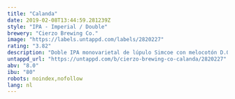 ```yaml
---
title: "Calanda"
date: 2019-02-08T13:44:59.281239Z
style: "IPA - Imperial / Double"
brewery: "Cierzo Brewing Co."
image: "https://labels.untappd.com/labels/2820227"
rating: "3.82"
description: "Doble IPA monovarietal de lúpulo Simcoe con melocotón D.O. Calanda (Aragón). El melocotón se emplea de forma natural en la fermentación, consiguiendo así los fantásticos aromas y sabores que aporta este fruto."
untappd_url: "https://untappd.com/b/cierzo-brewing-co-calanda/2820227"
abv: "8.0"
ibu: "80"
robots: noindex,nofollow
lang: nl
---
```

